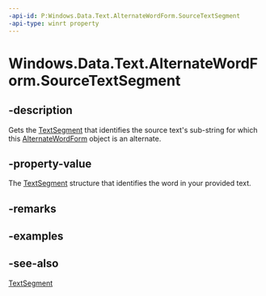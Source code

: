 ----api-id: P:Windows.Data.Text.AlternateWordForm.SourceTextSegment
-api-type: winrt property
---<!-- Property syntaxpublic Windows.Data.Text.TextSegment SourceTextSegment { get; }--># Windows.Data.Text.AlternateWordForm.SourceTextSegment## -descriptionGets the [TextSegment](textsegment.md) that identifies the source text's sub-string for which this [AlternateWordForm](alternatewordform.md) object is an alternate.## -property-valueThe [TextSegment](textsegment.md) structure that identifies the word in your provided text.## -remarks## -examples## -see-also[TextSegment](textsegment.md)